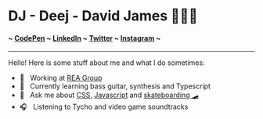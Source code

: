 # DJ - Deej - David James 👨🏻‍💻

#### ~ [CodePen](https://codepen.io/daviddeejjames) ~ [LinkedIn](https://www.linkedin.com/in/david-james-614521106) ~ [Twitter](https://twitter.com/daviddeejjames)  ~ [Instagram](https://instagram.com/daviddeejjames) ~


----

Hello! Here is some stuff about me and what I do sometimes:

- 🏡 &nbsp; Working at [REA Group](https://www.rea-group.com/careers)
- 🌱 &nbsp; Currently learning bass guitar, synthesis and Typescript
- 💬 &nbsp; Ask me about [CSS](https://daviddeejjames.github.io/css-porygon/), [Javascript](https://dfjames.dev/blog/email-automation-with-node-and-dropbox) and [skateboarding 🛹](https://vimeo.com/212436302)
- 🎧 &nbsp; Listening to Tycho and video game soundtracks
